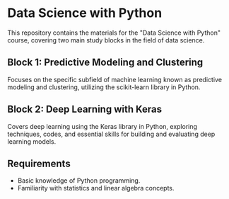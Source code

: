 # Data Science with Python

This repository contains the materials for the "Data Science with Python" course, covering two main study blocks in the field of data science.

## Block 1: Predictive Modeling and Clustering

Focuses on the specific subfield of machine learning known as predictive modeling and clustering, utilizing the scikit-learn library in Python.

## Block 2: Deep Learning with Keras

Covers deep learning using the Keras library in Python, exploring techniques, codes, and essential skills for building and evaluating deep learning models.

## Requirements

- Basic knowledge of Python programming.
- Familiarity with statistics and linear algebra concepts.


